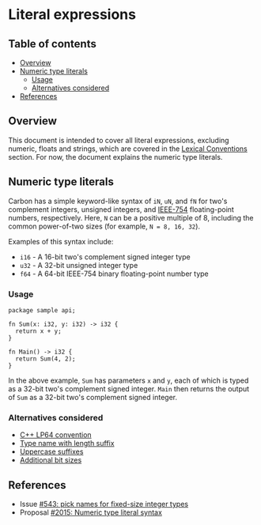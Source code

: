# Literal expressions

<!--
Part of the Carbon Language project, under the Apache License v2.0 with LLVM
Exceptions. See /LICENSE for license information.
SPDX-License-Identifier: Apache-2.0 WITH LLVM-exception
-->

<!-- toc -->

## Table of contents

-   [Overview](#overview)
-   [Numeric type literals](#numeric-type-literals)
    -   [Usage](#usage)
    -   [Alternatives considered](#alternatives-considered)
-   [References](#references)

<!-- tocstop -->

## Overview

This document is intended to cover all literal expressions, excluding numeric,
floats and strings, which are covered in the
[Lexical Conventions](../lexical_conventions/README.md) section. For now, the
document explains the numeric type literals.

## Numeric type literals

Carbon has a simple keyword-like syntax of `iN`, `uN`, and `fN` for two's
complement integers, unsigned integers, and
[IEEE-754](https://en.wikipedia.org/wiki/IEEE_754) floating-point numbers,
respectively. Here, `N` can be a positive multiple of 8, including the common
power-of-two sizes (for example, `N = 8, 16, 32`).

Examples of this syntax include:

-   `i16` - A 16-bit two's complement signed integer type
-   `u32` - A 32-bit unsigned integer type
-   `f64` - A 64-bit IEEE-754 binary floating-point number type

### Usage

```carbon
package sample api;

fn Sum(x: i32, y: i32) -> i32 {
  return x + y;
}

fn Main() -> i32 {
  return Sum(4, 2);
}
```

In the above example, `Sum` has parameters `x` and `y`, each of which is typed
as a 32-bit two's complement signed integer. `Main` then returns the output of
`Sum` as a 32-bit two's complement signed integer.

### Alternatives considered

-   [C++ LP64 convention](/proposals/p2015.md#c-lp64-convention)
-   [Type name with length suffix](/proposals/p2015.md#type-name-with-length-suffix)
-   [Uppercase suffixes](/proposals/p2015.md#uppercase-suffixes)
-   [Additional bit sizes](/proposals/p2015.md#additional-bit-sizes)

## References

-   Issue
    [#543: pick names for fixed-size integer types](https://github.com/carbon-language/carbon-lang/issues/543)
-   Proposal
    [#2015: Numeric type literal syntax](https://github.com/carbon-language/carbon-lang/pull/2015)
